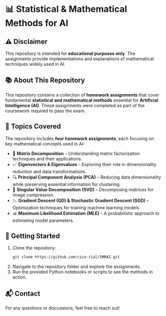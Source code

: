 # 📊 Statistical & Mathematical Methods for AI  

## ⚠️ Disclaimer  
This repository is intended for **educational purposes only**. The assignments provide implementations and explanations of mathematical techniques widely used in AI.   

## 📚 About This Repository  
This repository contains a collection of **homework assignments** that cover fundamental **statistical and mathematical methods** essential for **Artificial Intelligence (AI)**. These assignments were completed as part of the coursework required to pass the exam.  

## 📝 Topics Covered  
The repository includes **four homework assignments**, each focusing on key mathematical concepts used in AI:  

- 🔢 **Matrix Decomposition** – Understanding matrix factorization techniques and their applications.  
- 📈 **Eigenvectors & Eigenvalues** – Exploring their role in dimensionality reduction and data transformations.  
- 🔍 **Principal Component Analysis (PCA)** – Reducing data dimensionality while preserving essential information for clustering.  
- 🔄 **Singular Value Decomposition (SVD)** – Decomposing matrices for image compression.  
- 📉 **Gradient Descent (GD) & Stochastic Gradient Descent (SGD)** – Optimization techniques for training machine learning models.  
- 📊 **Maximum Likelihood Estimation (MLE)** – A probabilistic approach to estimating model parameters.

## 🚀 Getting Started  
1. Clone the repository:  
   ```bash
   git clone https://github.com/cico-rial/SMMAI.git
   ```  
2. Navigate to the repository folder and explore the assignments.  
3. Run the provided Python notebooks or scripts to see the methods in action.

## 📬 Contact  
For any questions or discussions, feel free to reach out!   
